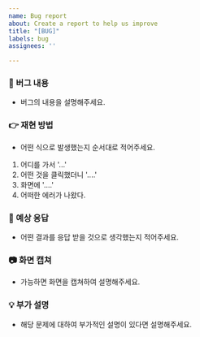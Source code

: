 ```yaml
---
name: Bug report
about: Create a report to help us improve
title: "[BUG]"
labels: bug
assignees: ''

---
```


### :no_good: 버그 내용
* 버그의 내용을 설명해주세요.

### :point_right: 재현 방법
* 어떤 식으로 발생했는지 순서대로 적어주세요.
1. 어디를 가서 '...'
2. 어떤 것을 클릭했더니 '....'
3. 화면에 '....'
4. 어떠한 에러가 나왔다.

### :eyes: 예상 응답
* 어떤 결과를 응답 받을 것으로 생각했는지 적어주세요.

### :camera: 화면 캡쳐
* 가능하면 화면을 캡쳐하여 설명해주세요.

### :bulb: 부가 설명
* 해당 문제에 대하여 부가적인 설명이 있다면 설명해주세요.

